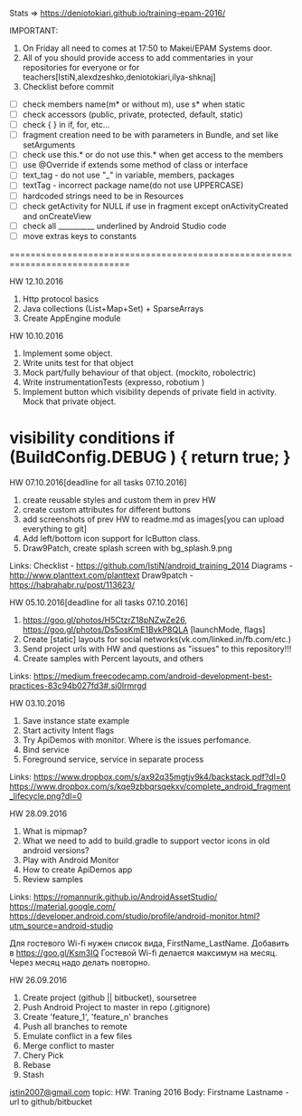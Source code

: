 Stats => https://deniotokiari.github.io/training-epam-2016/

IMPORTANT:

1. On Friday all need to comes at 17:50 to Makei/EPAM Systems door.
2. All of you should provide access to add commentaries in your repositories for everyone or for teachers[IstiN,alexdzeshko,deniotokiari,ilya-shknaj]
3. Checklist before commit

* [ ] check members name(m* or without m), use s* when static
* [ ] check accessors (public, private, protected, default, static)
* [ ] check { } in if, for, etc...
* [ ] fragment creation need to be with parameters in Bundle, and set like setArguments
* [ ] check use this.* or do not use this.* when get access to the members
* [ ] use @Override if extends some method of class or interface 
* [ ] text_tag - do not use "_" in variable, members, packages
* [ ] textTag - incorrect package name(do not use UPPERCASE)
* [ ] hardcoded strings need to be in Resources
* [ ] check getActivity for NULL if use in fragment except onActivityCreated and onCreateView
* [ ] check all __________ underlined by Android Studio code
* [ ] move extras keys to constants

=============================================================================

HW 12.10.2016

1. Http protocol basics
2. Java collections (List+Map+Set) + SparseArrays
3. Create AppEngine module


HW 10.10.2016
1. Implement some object.
2. Write units test for that object
3. Mock part/fully behaviour of that object. (mockito, robolectric)
4. Write instrumentationTests (expresso, robotium )
5. Implement button which visibility depends of private field in activity. Mock that private object.

visibility conditions
if (BuildConfig.DEBUG )  {
    return true;
}
=============================================================================


HW 07.10.2016[deadline for all tasks 07.10.2016]

1. create reusable styles and custom them in prev HW
2. create custom attributes for different buttons
3. add screenshots of prev HW to readme.md as images[you can upload everything to git] 
4. Add left/bottom icon support for IcButton class.
5. Draw9Patch, create splash screen with bg_splash.9.png

Links: 
Checklist - https://github.com/IstiN/android_training_2014
Diagrams - http://www.planttext.com/planttext
Draw9patch - https://habrahabr.ru/post/113623/

HW 05.10.2016[deadline for all tasks 07.10.2016]

1. https://goo.gl/photos/H5CtzrZ18pNZwZe26, https://goo.gl/photos/Ds5osKmE1BvkP8QLA [launchMode, flags]
2. Create [static] layouts for social networks(vk.com/linked.in/fb.com/etc.)
3. Send project urls with HW and questions as "issues" to this repository!!!
4. Create samples with Percent layouts, and others

Links:
https://medium.freecodecamp.com/android-development-best-practices-83c94b027fd3#.si0lrmrgd

HW 03.10.2016

1. Save instance state example
2. Start activity Intent flags
3. Try ApiDemos with monitor. Where is the issues perfomance.
4. Bind service
5. Foreground service, service in separate process

Links:
https://www.dropbox.com/s/ax92q35mgtjv9k4/backstack.pdf?dl=0
https://www.dropbox.com/s/kqe9zbbqrsqekxv/complete_android_fragment_lifecycle.png?dl=0

HW 28.09.2016

1. What is mipmap?
2. What we need to add to build.gradle to support vector icons in old android versions?
3. Play with Android Monitor
4. How to create ApiDemos app
5. Review samples

Links:
https://romannurik.github.io/AndroidAssetStudio/
https://material.google.com/
https://developer.android.com/studio/profile/android-monitor.html?utm_source=android-studio


Для гостевого Wi-fi нужен список вида, FirstName_LastName. Добавить в https://goo.gl/Ksm3IQ
Гостевой Wi-fi делается максимум на месяц. Через месяц надо делать повторно.

HW 26.09.2016

1. Create project (github || bitbucket), soursetree
2. Push Android Project to master in repo (.gitignore)
3. Create 'feature_1', 'feature_n' branches 
4. Push all branches to remote
5. Emulate conflict in a few files
6. Merge conflict to master
7. Chery Pick
8. Rebase
9. Stash

istin2007@gmail.com
topic: HW: Traning 2016
Body: Firstname Lastname - url to github/bitbucket
